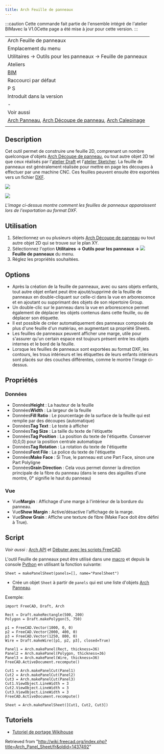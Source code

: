 ```yaml
---
title: Arch Feuille de panneaux
---
```

:::caution
Cette commande fait partie de l'ensemble intégré de l'atelier BIMavec la V1.0Cette page a été mise à jour pour cette version.
:::

|  |
| --- |
| Arch Feuille de panneaux |
| Emplacement du menu |
| Utilitaires → Outils pour les panneaux → Feuille de panneaux |
| Ateliers |
| [BIM](/BIM_Workbench/fr "BIM Workbench/fr") |
| Raccourci par défaut |
| P S |
| Introduit dans la version |
| - |
| Voir aussi |
| [Arch Panneau](/Arch_Panel/fr "Arch Panel/fr"), [Arch Découpe de panneau](/Arch_Panel_Cut/fr "Arch Panel Cut/fr"), [Arch Calepinage](/Arch_Nest/fr "Arch Nest/fr") |
|  |

## Description

Cet outil permet de construire une feuille 2D, comprenant un nombre quelconque d'objets [Arch Découpe de panneau](/Arch_Panel_Cut/fr "Arch Panel Cut/fr"), ou tout autre objet 2D tel que ceux réalisés par l'[atelier Draft](/Draft_Workbench/fr "Draft Workbench/fr") et l'[atelier Sketcher](/Sketcher_Workbench/fr "Sketcher Workbench/fr"). La feuille de panneaux est généralement réalisée pour mettre en page les découpes à effectuer par une machine CNC. Ces feuilles peuvent ensuite être exportées vers un fichier [DXF](/Draft_DXF/fr "Draft DXF/fr").

![](/images/Arch_Wikihouse_03.jpg)

![](/images/Arch_Wikihouse_04.jpg)

*L'image ci-dessus montre comment les feuilles de panneaux apparaissent lors de l'exportation au format DXF.*

## Utilisation

1. Sélectionnez un ou plusieurs objets [Arch Découpe de panneau](/Arch_Panel_Cut/fr "Arch Panel Cut/fr") ou tout autre objet 2D qui se trouve sur le plan XY.
2. Sélectionnez l'option **Utilitaires → Outils pour les panneaux → ![](/images/Arch_Panel.svg) Feuille de panneaux** du menu.
3. Réglez les propriétés souhaitées.

## Options

* Après la création de la feuille de panneaux, avec ou sans objets enfants, tout autre objet enfant peut être ajouté/supprimé de la feuille de panneaux en double-cliquant sur celle-ci dans la vue en arborescence et en ajoutant ou supprimant des objets de son répertoire Group.
* Un double-clic sur le panneau dans la vue en arborescence permet également de déplacer les objets contenus dans cette feuille, ou de déplacer son étiquette.
* Il est possible de créer automatiquement des panneaux composés de plus d'une feuille d'un matériau, en augmentant sa propriété Sheets.
* Les feuilles de panneaux peuvent afficher une marge, utile pour s'assurer qu'un certain espace est toujours présent entre les objets internes et le bord de la feuille.
* Lorsque les feuilles de panneaux sont exportées au format DXF, les contours, les trous intérieurs et les étiquettes de leurs enfants intérieurs sont placés sur des couches différentes, comme le montre l'image ci-dessus.

## Propriétés

### Données

* Données**Height** : La hauteur de la feuille
* Données**Width** : La largeur de la feuille
* Données**Fill Ratio** : Le pourcentage de la surface de la feuille qui est remplie par des découpes (automatique)
* Données**Tag Text** : Le texte à afficher
* Données**Tag Size** : La taille du texte de l'étiquette
* Données**Tag Position** : La position du texte de l'étiquette. Conserver (0,0,0) pour la position centrale automatique
* Données**Tag Rotation** : La rotation du texte de l'étiquette
* Données**Font File** : La police du texte de l'étiquette
* Données**Make Face** : Si True, le panneau est une Part Face, sinon une Part Polyligne
* Données**Grain Direction** : Cela vous permet donner la direction principale de la fibre du panneau (dans le sens des aiguilles d'une montre, 0° signifie le haut du panneau)

### Vue

* Vue**Margin** : Affichage d'une marge à l'intérieur de la bordure du panneau.
* Vue**Show Margin** : Active/désactive l'affichage de la marge.
* Vue**Show Grain** : Affiche une texture de fibre (Make Face doit être défini à True).

## Script

*Voir aussi :* [Arch API](/Arch_API/fr "Arch API/fr") et [Débuter avec les scripts FreeCAD](/FreeCAD_Scripting_Basics/fr "FreeCAD Scripting Basics/fr").

L'outil Feuille de panneaux peut être utilisé dans une [macro](/Macros/fr "Macros/fr") et depuis la console [Python](/Python/fr "Python/fr") en utilisant la fonction suivante:

```
Sheet = makePanelSheet(panels=[], name="PanelSheet")

```

* Crée un objet `Sheet` à partir de `panels` qui est une liste d'objets [Arch Panneau](/Arch_Panel/fr "Arch Panel/fr").

Exemple:

```
import FreeCAD, Draft, Arch

Rect = Draft.makeRectangle(500, 200)
Polygon = Draft.makePolygon(5, 750)

p1 = FreeCAD.Vector(1000, 0, 0)
p2 = FreeCAD.Vector(2000, 400, 0)
p3 = FreeCAD.Vector(1250, 800, 0)
Wire = Draft.makeWire([p1, p2, p3], closed=True)

Panel1 = Arch.makePanel(Rect, thickness=36)
Panel2 = Arch.makePanel(Polygon, thickness=36)
Panel3 = Arch.makePanel(Wire, thickness=36)
FreeCAD.ActiveDocument.recompute()

Cut1 = Arch.makePanelCut(Panel1)
Cut2 = Arch.makePanelCut(Panel2)
Cut3 = Arch.makePanelCut(Panel3)
Cut1.ViewObject.LineWidth = 3
Cut2.ViewObject.LineWidth = 3
Cut3.ViewObject.LineWidth = 3
FreeCAD.ActiveDocument.recompute()

Sheet = Arch.makePanelSheet([Cut1, Cut2, Cut3])

```

## Tutoriels

* [Tutoriel de portage Wikihouse](/Wikihouse_porting_tutorial/fr "Wikihouse porting tutorial/fr")

Retrieved from "<http://wiki.freecad.org/index.php?title=Arch_Panel_Sheet/fr&oldid=1437492>"